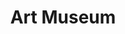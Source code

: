 ---
pid: CH970
title: Art Museum
location_transcription: Philadelphia Art Museum
zipcode: '19130'
outside_phl: 
neighborhood: Art Museum,Francisville
age: '69'
age_range: 60-69
instagram: 
image_file_name: CH_970.jpg
proposal_transcription: Art museum
topic: Unknown
topic_summary: '0'
type: Other No Form
keywords_other: 
credit: Thomas Pica
image_labels: 
twitter: 
facebook: 
permalink: "/monuments/ch970/"
layout: item-page
---
